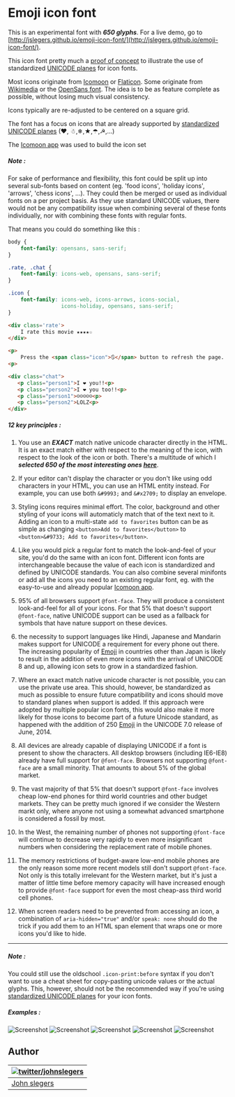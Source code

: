# Emoji icon font

This is an experimental font with ***650 glyphs***. For a live demo, go to [http://jslegers.github.io/emoji-icon-font/](http://jslegers.github.io/emoji-icon-font/).

This icon font pretty much a [proof of concept](https://en.wikipedia.org/wiki/Proof_of_concept) to illustrate the use of standardized [UNICODE planes](http://en.wikipedia.org/wiki/Plane_(Unicode)) for icon fonts.

Most icons originate from [Icomoon](https://icomoon.io/) or [Flaticon](http://www.flaticon.com/). Some originate from [Wikimedia](https://commons.wikimedia.org/wiki/Main_Page) or the [OpenSans font](http://www.fontsquirrel.com/fonts/open-sans). The idea is to be as feature complete as possible, without losing much visual consistency.

Icons typically are re-adjusted to be centered on a square grid.

The font has a focus on icons that are already supported by [standardized UNICODE planes](https://en.wikipedia.org/wiki/Universal_Character_Set_characters) (❤, ☃,❄,★,☂,☭,...)

The [Icomoon app](https://icomoon.io/app/) was used to build the icon set

##### Note :

For sake of performance and flexibility, this font could be split up into several sub-fonts based on content (eg. 'food icons', 'holiday icons', 'arrows', 'chess icons', ...). They could then be merged or used as individual fonts on a per project basis. As they use standard UNICODE values, there would not be any compatibility issue when combining several of these fonts individually, nor with combining these fonts with regular fonts.

That means you could do something like this :

```css
body {
    font-family: opensans, sans-serif;
}

.rate, .chat {
    font-family: icons-web, opensans, sans-serif;
}

.icon {
    font-family: icons-web, icons-arrows, icons-social,
                 icons-holiday, opensans, sans-serif;
}
```
```html
<div class='rate'>
    I rate this movie ★★★★☆
</div>

<p>
    Press the <span class="icon">🔃</span> button to refresh the page.
<p>

<div class="chat">
   <p class="person1">I ❤ you!!<p>
   <p class="person2">I ❤ you too!!<p>
   <p class="person1">☺☺☺☺☺<p>
   <p class="person2">LOLZ<p>
</div>
```

##### 12 key principles :

1. You use an ***EXACT*** match native unicode character directly in the HTML. It is an exact match either with respect to the meaning of the icon, with respect to the look of the icon or both. There's a multitude of which I ***selected 650 of the most interesting ones [here](http://jslegers.github.io/emoji-icon-font/)***.

2. If your editor can't display the character or you don't like using odd characters in your HTML, you can use an HTML entity instead. For example, you can use both `&#9993;` and `&#x2709;` to display an envelope.

3. Styling icons requires minimal effort. The color, background and other styling of your icons will automaticly match that of the text next to it. Adding an icon to a multi-state `add to favorites` button can be as simple as changing `<button>Add to favorites</button>` to `<button>&#9733; Add to favorites</button>`.

4. Like you would pick a regular font to match the look-and-feel of your site, you'd do the same with an icon font. Different icon fonts are interchangeable because the value of each icon is standardized and defined by UNICODE standards. You can also combine several minifonts or add all the icons you need to an existing regular font, eg. with the easy-to-use and already popular [Icomoon app](https://icomoon.io/app/).

5. 95% of all browsers support `@font-face`. They will produce a consistent look-and-feel for all of your icons. For that 5% that doesn't support `@font-face`, native UNICODE support can be used as a fallback for symbols that have nature support on these devices.

6.  the necessity to support languages like Hindi, Japanese and Mandarin makes support for UNICODE a requirement for every phone out there. The increasing popularity of [Emoji](http://en.wikipedia.org/wiki/Emoji) in countries other than Japan is likely to result in the addition of even more icons with the arrival of UNICODE 8 and up, allowing icon sets to grow in a standardized fashion.

7. Where an exact match native unicode character is not possible, you can use the private use area. This should, however, be standardized as much as possible to ensure future compatibility and icons should move to standard planes when support is added. If this approach were adopted by multiple popular icon fonts, this would also make it more likely for those icons to become part of a future Unicode standard, as happened with the addition of 250 [Emoji](http://en.wikipedia.org/wiki/Emoji) in the UNICODE 7.0 release of June, 2014.

8. All devices are already capable of displaying UNICODE if a font is present to show the characters. All desktop browsers (including IE6-IE8) already have full support for `@font-face`. Browsers not supporting `@font-face` are a small minority. That amounts to about 5% of the global market.

9. The vast majority of that 5% that doesn't support `@font-face` involves cheap low-end phones for third world countries and other budget markets. They can be pretty much ignored if we consider the Western markt only, where anyone not using a somewhat advanced smartphone is considered a fossil by most.

10. In the West, the remaining number of phones not supporting `@font-face` will continue to decrease very rapidly to even more insignificant numbers when considering the replacement rate of mobile phones. 

11. The memory restrictions of budget-aware low-end mobile phones are the only reason some more recent models still don't support `@font-face`. Not only is this totally irrelevant for the Western market, but it's just a matter of little time before memory capacity will have increased enough to provide `@font-face` support for even the most cheap-ass third world cell phones.

12. When screen readers need to be prevented from accessing an icon, a combination of `aria-hidden="true"` and/or `speak: none` should do the trick if you add them to an HTML span element that wraps one or more icons you'd like to hide.

------------------

##### Note :
You could still use the oldschool `.icon-print:before` syntax if you don't want to use a cheat sheet for copy-pasting unicode values or the actual glyphs. This, however, should not be the recommended way if you're using [standardized UNICODE planes](https://en.wikipedia.org/wiki/Universal_Character_Set_characters) for your icon fonts.

##### Examples :

![Screenshot](http://jslegers.github.io/emoji-icon-font/screenshot1.png)
![Screenshot](http://jslegers.github.io/emoji-icon-font/screenshot2.png)
![Screenshot](http://jslegers.github.io/emoji-icon-font/screenshot3.png)
![Screenshot](http://jslegers.github.io/emoji-icon-font/screenshot4.png)
![Screenshot](http://jslegers.github.io/emoji-icon-font/screenshot5.png)

## Author

| [![twitter/johnslegers](https://en.gravatar.com/avatar/bf4cc94221382810233575862875e687?s=70)](http://twitter.com/johnslegers "Follow @johnslegers on Twitter") |
|---|
| [John slegers](http://www.johnslegers.com/) |
